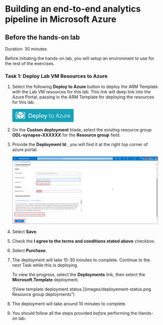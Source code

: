 # Building an end-to-end analytics pipeline in Microsoft Azure

## Before the hands-on lab

Duration: 30 minutes

Before initiating the hands-on lab, you will setup an environment to use for the rest of the exercises.

### Task 1: Deploy Lab VM Resources to Azure

1. Select the following **Deploy to Azure** button to deploy the ARM Template with the Lab VM resources for this lab. This link will deep link into the Azure Portal, passing in the ARM Template for deploying the resources for this lab.

    [![Deploy to Azure button.](images/azure-deploy-button-small.png "Deploy to Azure")](https://portal.azure.com/#create/Microsoft.Template/uri/https%3A%2F%2Fraw.githubusercontent.com%2FSpektraSystems%2FBuilding-an-end-to-end-analytics-pipeline-in-Microsoft-Azure%2Fmaster%2Fscripts%2Ftemplate.json)

2. On the **Custom deployment** blade, select the existing resource group **ODL-synapse-XXXXXX** for the **Resource group** field.

3. Provide the **Deployment Id** , you will find it at the right top corner of azure portal.

    ![Deployment Id.](images/deployment-id.png)

4. Select **Save**.

5. Check the **I agree to the terms and conditions stated above** checkbox.

6. Select **Purchase**.

7. The deployment will take 15-30 minutes to complete. Continue to the next Task while this is deploying.

    To view the progress, select the **Deployments** link, then select the **Microsoft.Template** deployment.

    ![View template deployment status.](images/deployement-status.png Resource group deployments")

8. The deployment will take around 10 minutes to complete.

9. You should follow all the steps provided *before* performing the Hands-on lab.

